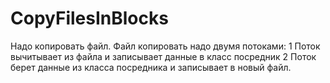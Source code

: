 # CopyFilesInBlocks
Надо копировать файл.
Файл копировать надо двумя потоками:
1 Поток вычитывает из файла и записывает данные в класс посредник
2 Поток берет данные из класса посредника и записывает в новый файл.
